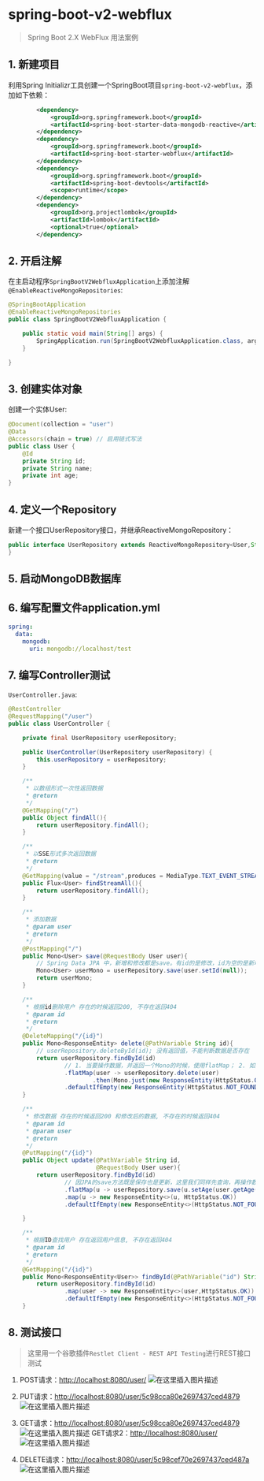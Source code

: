 # spring-boot-v2-webflux
> Spring Boot 2.X WebFlux 用法案例

## 1. 新建项目
利用Spring Initializr工具创建一个SpringBoot项目`spring-boot-v2-webflux`，添加如下依赖：
```xml
        <dependency>
            <groupId>org.springframework.boot</groupId>
            <artifactId>spring-boot-starter-data-mongodb-reactive</artifactId>
        </dependency>
        <dependency>
            <groupId>org.springframework.boot</groupId>
            <artifactId>spring-boot-starter-webflux</artifactId>
        </dependency>
        <dependency>
            <groupId>org.springframework.boot</groupId>
            <artifactId>spring-boot-devtools</artifactId>
            <scope>runtime</scope>
        </dependency>
        <dependency>
            <groupId>org.projectlombok</groupId>
            <artifactId>lombok</artifactId>
            <optional>true</optional>
        </dependency>
```
## 2. 开启注解
在主启动程序`SpringBootV2WebfluxApplication`上添加注解`@EnableReactiveMongoRepositories`:
```java
@SpringBootApplication
@EnableReactiveMongoRepositories
public class SpringBootV2WebfluxApplication {

    public static void main(String[] args) {
        SpringApplication.run(SpringBootV2WebfluxApplication.class, args);
    }

}
```
## 3. 创建实体对象
创建一个实体User:
```java
@Document(collection = "user")
@Data
@Accessors(chain = true) // 启用链式写法
public class User {
    @Id
    private String id;
    private String name;
    private int age;
}
```

## 4. 定义一个Repository
新建一个接口UserRepository接口，并继承ReactiveMongoRepository：
```java
public interface UserRepository extends ReactiveMongoRepository<User,String> {
}
```

## 5. 启动MongoDB数据库
## 6. 编写配置文件application.yml
```yaml
spring:
  data:
    mongodb:
      uri: mongodb://localhost/test
```
## 7. 编写Controller测试
`UserController.java`:
```java
@RestController
@RequestMapping("/user")
public class UserController {

    private final UserRepository userRepository;

    public UserController(UserRepository userRepository) {
        this.userRepository = userRepository;
    }

    /**
     * 以数组形式一次性返回数据
     * @return
     */
    @GetMapping("/")
    public Object findAll(){
        return userRepository.findAll();
    }

    /**
     * 以SSE形式多次返回数据
     * @return
     */
    @GetMapping(value = "/stream",produces = MediaType.TEXT_EVENT_STREAM_VALUE)
    public Flux<User> findStreamAll(){
        return userRepository.findAll();
    }

    /**
     * 添加数据
     * @param user
     * @return
     */
    @PostMapping("/")
    public Mono<User> save(@RequestBody User user){
        // Spring Data JPA 中，新增和修改都是save。有id的是修改，id为空的是新增，这里设置id为空
        Mono<User> userMono = userRepository.save(user.setId(null));
        return userMono;
    }

    /**
     * 根据id删除用户 存在的时候返回200, 不存在返回404
     * @param id
     * @return
     */
    @DeleteMapping("/{id}")
    public Mono<ResponseEntity> delete(@PathVariable String id){
        // userRepository.deleteById(id); 没有返回值，不能判断数据是否存在
        return userRepository.findById(id)
                // 1. 当要操作数据，并返回一个Mono的时候，使用flatMap； 2. 如果不操作数据，只是转账数据，则使用map
                .flatMap(user -> userRepository.delete(user)
                        .then(Mono.just(new ResponseEntity(HttpStatus.OK))))
                .defaultIfEmpty(new ResponseEntity(HttpStatus.NOT_FOUND));
    }

    /**
     * 修改数据 存在的时候返回200 和修改后的数据, 不存在的时候返回404
     * @param id
     * @param user
     * @return
     */
    @PutMapping("/{id}")
    public Object update(@PathVariable String id,
                         @RequestBody User user){
        return userRepository.findById(id)
                // 因JPA的save方法既是保存也是更新，这里我们同样先查询，再操作数据。防止id不存在的时候，变成新增数据了。
                .flatMap(u -> userRepository.save(u.setAge(user.getAge()).setName(user.getName())))
                .map(u -> new ResponseEntity<>(u, HttpStatus.OK))
                .defaultIfEmpty(new ResponseEntity<>(HttpStatus.NOT_FOUND));

    }

    /**
     * 根据ID查找用户 存在返回用户信息, 不存在返回404
     * @param id
     * @return
     */
    @GetMapping("/{id}")
    public Mono<ResponseEntity<User>> findById(@PathVariable("id") String id){
        return userRepository.findById(id)
                .map(user -> new ResponseEntity<>(user,HttpStatus.OK))
                .defaultIfEmpty(new ResponseEntity<>(HttpStatus.NOT_FOUND));
    }
```
## 8. 测试接口
> 这里用一个谷歌插件`Restlet Client - REST API Testing`进行REST接口测试
1. POST请求：<http://localhost:8080/user/>  ![在这里插入图片描述](https://img-blog.csdnimg.cn/20190325204307543.png?x-oss-process=image/watermark,type_ZmFuZ3poZW5naGVpdGk,shadow_10,text_aHR0cHM6Ly9ibG9nLmNzZG4ubmV0L0UwOTYyMDEyNg==,size_16,color_FFFFFF,t_70)

2. PUT请求：<http://localhost:8080/user/5c98cca80e2697437ced4879>
![在这里插入图片描述](https://img-blog.csdnimg.cn/2019032520463576.png?x-oss-process=image/watermark,type_ZmFuZ3poZW5naGVpdGk,shadow_10,text_aHR0cHM6Ly9ibG9nLmNzZG4ubmV0L0UwOTYyMDEyNg==,size_16,color_FFFFFF,t_70)

3. GET请求：<http://localhost:8080/user/5c98cca80e2697437ced4879>
![在这里插入图片描述](https://img-blog.csdnimg.cn/20190325205055318.png?x-oss-process=image/watermark,type_ZmFuZ3poZW5naGVpdGk,shadow_10,text_aHR0cHM6Ly9ibG9nLmNzZG4ubmV0L0UwOTYyMDEyNg==,size_16,color_FFFFFF,t_70)
GET请求2：<http://localhost:8080/user/>
![在这里插入图片描述](https://img-blog.csdnimg.cn/20190325205326351.png?x-oss-process=image/watermark,type_ZmFuZ3poZW5naGVpdGk,shadow_10,text_aHR0cHM6Ly9ibG9nLmNzZG4ubmV0L0UwOTYyMDEyNg==,size_16,color_FFFFFF,t_70)

4. DELETE请求：<http://localhost:8080/user/5c98cef70e2697437ced487a>
![在这里插入图片描述](https://img-blog.csdnimg.cn/20190325211250769.png?x-oss-process=image/watermark,type_ZmFuZ3poZW5naGVpdGk,shadow_10,text_aHR0cHM6Ly9ibG9nLmNzZG4ubmV0L0UwOTYyMDEyNg==,size_16,color_FFFFFF,t_70)

